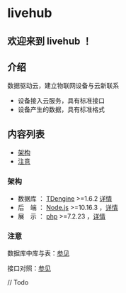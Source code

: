 # livehub

## 欢迎来到 livehub ！

## 介绍

数据驱动云，建立物联网设备与云新联系

* 设备接⼊云服务，具有标准接⼝
* 设备产⽣的数据，具有标准格式

## 内容列表

* [架构](#架构)
* [注意](#注意)

### 架构

* 数据库 ： [TDengine](https://github.com/taosdata/TDengine) >=1.6.2 [详情](./TDengine.md)
* 后　端 ： [Node.js](https://nodejs.org) >=10.16.3 ，[详情](https://github.com/livehub-root/livehub-node)
* 展　示 ： [php](https://www.php.net) >=7.2.23 ，[详情](https://github.com/livehub-root/livehub-php)

### 注意

数据库中库与表：[参见](./database.md)

接口对照：[参见](./index.md)

// Todo